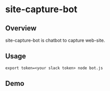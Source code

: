site-capture-bot
==================

## Overview

site-capture-bot is chatbot to capture web-site.

## Usage

```
export token=<your slack token> node bot.js
```

## Demo

